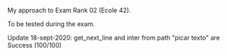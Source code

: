 My approach to Exam Rank 02 (Ecole 42). 

To be tested during the exam.

Update 18-sept-2020: get_next_line and inter from path "picar texto" are Success (100/100)
